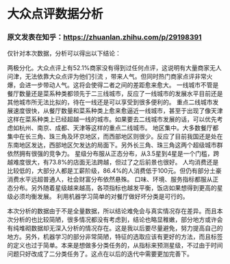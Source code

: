 # 大众点评数据分析

### 原文发表在知乎：https://zhuanlan.zhihu.com/p/29198391

仅针对本次数据，分析可以得出以下结论：

两极分化。大众点评上有52.1%商家没有得到过任何点评，这说明有大量商家无人问津，无法依靠大众点评为他们引流 ，带来人气。但同时热门商家点评非常火爆，会进一步带动人气。这将会使得二者之间的差距愈来愈大。
一线城市不管是餐厅数量还是菜系种类都领先于二三线城市，反应了一线城市的发展水平目前还是其他城市所无法比拟的，待在一线还是可以享受到很多便利的。
重点二线城市发展速度很快，从餐厅数量和菜系种类上愈来愈逼近一线城市，甚至于出现了像天津这样在菜系种类上已经超越一线的城市。如果要去二线城市发展的话，可以优先考虑如杭州、南京、成都、天津等这样的重点二线城市。
地区集中。大多数餐厅都集中在长三角、珠三角及环京地区，而西部地区则很少。反应了目前我国还是处在东南地区发达，西部地区欠发达的局面下。另外长三角、珠三角这两个超级城市群依然拥有很强的竞争力。
星级分布服从正态分布，从3.5星到4星是一个门槛，跨越难度很大，有73.8%的店面无法跨越，但过了之后前景也很好。
人均消费还是比较低的，大部分人都是工薪阶级，86.4%的人消费低于100元。但仍有部分土豪消费水平远超普通人，社会财富分布依然悬殊。
口味、环境、服务指标都服从正态分布。另外随着星级越来越高，各项指标也越发平衡，饭店如果想得到更高的星级必须均衡发展。
利用机器学习简单的对餐厅做好坏分类是可行的。


本次分析的数据由于不是全量数据，所以结论难免会与真实情况存在差异。而且本次分析的也比较简陋，很多情况都没有考虑到，结论也略显稚嫩，部分地方或许会有纯堆砌数据却无深入分析的情况存在。这是我以后要尽量避免，努力提高自己的地方。另外，机器学习的部分非常简陋，特征的选取应该有更好的方法，而且标签的定义也过于简单。本来是想做多分类任务的，从指标来预测星级，不过由于时间问题只好改成了二分类任务了。这点在以后的迭代中需要更加完善下。

